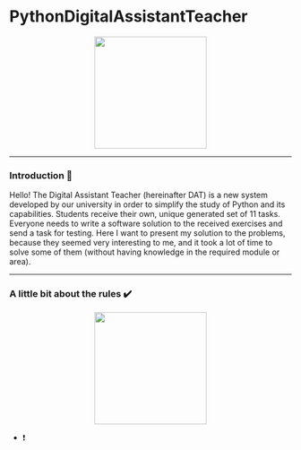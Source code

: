 # PythonDigitalAssistantTeacher

<div align="center">
  <img src="https://media.giphy.com/media/HMUBjBWVbjiYU/giphy.gif" height="200" width="200"/>
</div>

---

### Introduction :notebook:

Hello!
The Digital Assistant Teacher (hereinafter DAT) is a new system developed by our university in order to simplify the study of Python and its capabilities. Students receive their own, unique generated set of 11 tasks. Everyone needs to write a software solution to the received exercises and send a task for testing. Here I want to present my solution to the problems, because they seemed very interesting to me, and it took a lot of time to solve some of them (without having knowledge in the required module or area).

---

### A little bit about the rules :heavy_check_mark:

<div align="center">
  <img src="https://media.giphy.com/media/4joWutleUaK2ijfJf5/giphy.gif" width="200" height="200"/>
</div>

- :heavy_exclamation_mark: 
